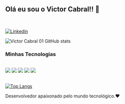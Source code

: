 
## Olá eu sou o Victor Cabral!! 🚀 
<br/>

[![Linkedin](https://img.shields.io/badge/LinkedIn-0077B5?style=for-the-badge&logo=linkedin&logoColor=white)](https://www.linkedin.com/in/victor-sebasti%C3%A3o-souza-de-paiva-cabral-976081222/)
<br/>

![ Victor Cabral 01 GitHub stats](https://github-readme-stats.vercel.app/api?username=VictorCabral01&show_icons=true&theme=radical)


### Minhas Tecnologias


<div style="display: inline_block"><br/>

<img aling="center" src="https://img.shields.io/badge/HTML5-E34F26?style=for-the-badge&logo=html5&logoColor=white">

<img aling="center" src="https://img.shields.io/badge/CSS3-1572B6?style=for-the-badge&logo=css3&logoColor=white">

<img aling="center" src="https://img.shields.io/badge/JavaScript-323330?style=for-the-badge&logo=javascript&logoColor=F7DF1E">

<img aling="center" src="https://img.shields.io/badge/Bootstrap-563D7C?style=for-the-badge&logo=bootstrap&logoColor=white">

<img aling="center" src="https://img.shields.io/badge/PYTHON-E34F26?style=for-the-badge&logo=python&logoColor=white">


</div><br/>

[![Top Langs](https://github-readme-stats.vercel.app/api/top-langs/?username=VictorCabral01&layout=compact)](https://github.com/VictorCabral01/github-readme-stats)

Desenvolvedor apaixonado pelo mundo tecnológico.❤️
